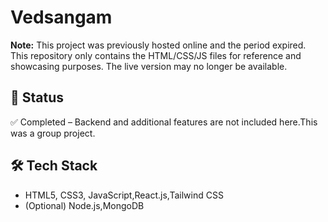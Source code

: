 # Vedsangam

**Note:** This project was previously hosted online and the period expired. This repository only contains the HTML/CSS/JS files for reference and showcasing purposes. The live version may no longer be available.  

## 🚀 Status
✅ Completed – Backend and additional features are not included here.This was a group project.

## 🛠️ Tech Stack
- HTML5, CSS3, JavaScript,React.js,Tailwind CSS
- (Optional)  Node.js,MongoDB

